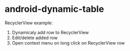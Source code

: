 # android-dynamic-table

RecyclerView example:

1. Dynamicaly add row to RecyclerView
2. Edit/delete added row
3. Open context menu on long click on RecyclerView row
